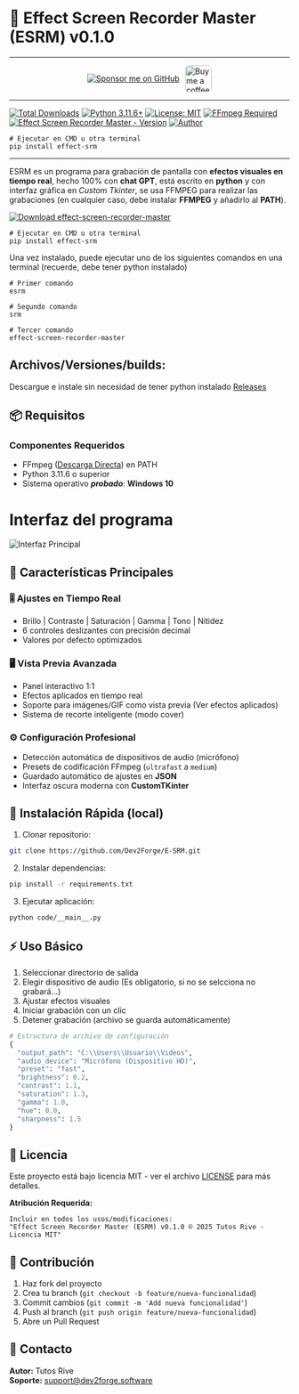 # 🎥 Effect Screen Recorder Master (ESRM) v0.1.0

---

<div style="display: flex; align-items: center; justify-content: center; margin: 10px 0; gap: 10px; max-height: 48px; height: 48px;">
  <a href="https://github.com/sponsors/tutosrive" target="_blank">
  <img src="https://img.shields.io/badge/Sponsor-%F0%9F%92%96%20Dev2Forge-blue?style=for-the-badge&logo=github" alt="Sponsor me on GitHub">
</a>
  <a href="https://www.buymeacoffee.com/tutosrive">
    <img 
      src="https://img.buymeacoffee.com/button-api/?text=Buy me a coffee&emoji=☕&slug=tutosrive&button_colour=FFDD00&font_colour=000000&font_family=Cookie&outline_colour=000000&coffee_colour=ffffff" 
      style="height: 48px; width: auto; object-fit: contain; border-radius: 6px;" 
      alt="Buy me a coffee button">
  </a>
</div>

---

<!-- Total downloads -->
[![Total Downloads](https://static.pepy.tech/badge/effect-srm)](https://pepy.tech/projects/effect-srm)
[![Python 3.11.6+](https://img.shields.io/badge/Python-3.11.6%2B-blue.svg)](https://www.python.org/)
[![License: MIT](https://img.shields.io/badge/License-MIT-yellow.svg)](https://opensource.org/licenses/MIT)
[![FFmpeg Required](https://img.shields.io/badge/FFmpeg-Required-orange.svg)](https://ffmpeg.org/)
[![Effect Screen Recorder Master - Version](https://img.shields.io/pypi/v/effect-srm?label=ESRM)](https://pypi.org/project/effect-srm)
[![Author](https://img.shields.io/badge/Tutos%20Rive-Author-brightgreen)](https://github.com/tutosrive)

```shell
# Ejecutar en CMD u otra terminal
pip install effect-srm
```

---

ESRM es un programa para grabación de pantalla con **efectos visuales en tiempo real**, hecho 100% con **chat GPT**, está escrito en **python** y con interfaz gráfica en _Custom Tkinter_, se usa FFMPEG para realizar las grabaciones (en cualquier caso, debe instalar **FFMPEG** y añadirlo al **PATH**).

[![Download effect-screen-recorder-master](https://a.fsdn.com/con/app/sf-download-button)](https://sourceforge.net/projects/e-srm/files/latest/download)

```shell
# Ejecutar en CMD u otra terminal
pip install effect-srm
```

Una vez instalado, puede ejecutar uno de los siguientes comandos en una terminal (recuerde, debe tener python instalado)

```shell
# Primer comando
esrm
```
```shell
# Segundo comando
srm
```
```shell
# Tercer comando
effect-screen-recorder-master
```

## **Archivos/Versiones/builds**:

Descargue e instale sin necesidad de tener python instalado [Releases](https://github.com/Dev2Forge/e-srm/releases)

## 📦 Requisitos

### Componentes Requeridos
- FFmpeg ([Descarga Directa](https://www.gyan.dev/ffmpeg/builds/ffmpeg-release-full.7z)) en PATH
- Python 3.11.6 o superior
- Sistema operativo **_probado_**: **Windows 10**

# Interfaz del programa

![Interfaz Principal](https://cdn.jsdelivr.net/gh/tutosrive/images-projects-srm-trg@main/esrm/esrm.png)

## 🌟 Características Principales

### 🎚️ Ajustes en Tiempo Real
- Brillo | Contraste | Saturación | Gamma | Tono | Nitidez
- 6 controles deslizantes con precisión decimal
- Valores por defecto optimizados

### 🖥️ Vista Previa Avanzada
- Panel interactivo 1:1
- Efectos aplicados en tiempo real
- Soporte para imágenes/GIF como vista previa (Ver efectos aplicados)
- Sistema de recorte inteligente (modo cover)

### ⚙️ Configuración Profesional
- Detección automática de dispositivos de audio (micrófono)
- Presets de codificación FFmpeg (`ultrafast` a `medium`)
- Guardado automático de ajustes en **JSON**
- Interfaz oscura moderna con **CustomTKinter**

## 🚀 Instalación Rápida (local)

1. Clonar repositorio:
```bash
git clone https://github.com/Dev2Forge/E-SRM.git
```

2. Instalar dependencias:
```bash
pip install -r requirements.txt
```

3. Ejecutar aplicación:
```bash
python code/__main__.py
```

## ⚡ Uso Básico

1. Seleccionar directorio de salida
2. Elegir dispositivo de audio (Es obligatorio, si no se selcciona no grabará...)
3. Ajustar efectos visuales
4. Iniciar grabación con un clic
5. Detener grabación (archivo se guarda automáticamente)

```python
# Estructura de archivo de configuración
{
  "output_path": "C:\\Users\\Usuario\\Videos",
  "audio_device": "Micrófono (Dispositivo HD)",
  "preset": "fast",
  "brightness": 0.2,
  "contrast": 1.1,
  "saturation": 1.3,
  "gamma": 1.0,
  "hue": 0.0,
  "sharpness": 1.5
}
```

## 📄 Licencia

Este proyecto está bajo licencia MIT - ver el archivo [LICENSE](https://github.com/Dev2Forge/e-srm/blob/main/LICENSE) para más detalles.

**Atribución Requerida:**
```text
Incluir en todos los usos/modificaciones:
"Effect Screen Recorder Master (ESRM) v0.1.0 © 2025 Tutos Rive - Licencia MIT"
```

## 🤝 Contribución

1. Haz fork del proyecto
2. Crea tu branch (`git checkout -b feature/nueva-funcionalidad`)
3. Commit cambios (`git commit -m 'Add nueva funcionalidad'`)
4. Push al branch (`git push origin feature/nueva-funcionalidad`)
5. Abre un Pull Request

## 📧 Contacto

**Autor:** Tutos Rive  
**Soporte:** [support@dev2forge.software](mailto:support@dev2forge.software)
